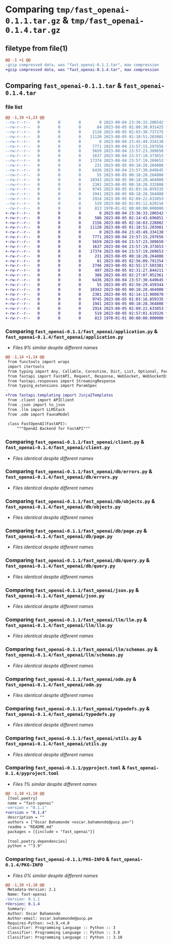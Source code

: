 # Comparing `tmp/fast_openai-0.1.1.tar.gz` & `tmp/fast_openai-0.1.4.tar.gz`

## filetype from file(1)

```diff
@@ -1 +1 @@
-gzip compressed data, was "fast_openai-0.1.1.tar", max compression
+gzip compressed data, was "fast_openai-0.1.4.tar", max compression
```

## Comparing `fast_openai-0.1.1.tar` & `fast_openai-0.1.4.tar`

### file list

```diff
@@ -1,19 +1,23 @@
--rw-r--r--   0        0        0        0 2023-08-04 23:36:33.206542 fast_openai-0.1.1/README.md
--rw-r--r--   0        0        0       84 2023-08-05 01:00:30.931425 fast_openai-0.1.1/fast_openai/__init__.py
--rw-r--r--   0        0        0     2110 2023-08-05 02:03:38.737275 fast_openai-0.1.1/fast_openai/application.py
--rw-r--r--   0        0        0    11120 2023-08-05 01:10:51.203081 fast_openai-0.1.1/fast_openai/client.py
--rw-r--r--   0        0        0        0 2023-08-04 23:45:49.334138 fast_openai-0.1.1/fast_openai/db/__init__.py
--rw-r--r--   0        0        0     7771 2023-08-04 23:57:15.297656 fast_openai-0.1.1/fast_openai/db/errors.py
--rw-r--r--   0        0        0     5659 2023-08-04 23:57:23.389650 fast_openai-0.1.1/fast_openai/db/objects.py
--rw-r--r--   0        0        0     1637 2023-08-04 23:57:19.373653 fast_openai-0.1.1/fast_openai/db/page.py
--rw-r--r--   0        0        0    17374 2023-08-04 23:57:19.269653 fast_openai-0.1.1/fast_openai/db/query.py
--rw-r--r--   0        0        0      231 2023-08-05 00:18:28.264808 fast_openai-0.1.1/fast_openai/fields.py
--rw-r--r--   0        0        0     6436 2023-08-04 23:57:30.649645 fast_openai-0.1.1/fast_openai/json.py
--rw-r--r--   0        0        0       55 2023-08-05 00:18:28.264808 fast_openai-0.1.1/fast_openai/llm/__init__.py
--rw-r--r--   0        0        0    10343 2023-08-05 00:18:28.464808 fast_openai-0.1.1/fast_openai/llm/llm.py
--rw-r--r--   0        0        0     2381 2023-08-05 00:18:28.332808 fast_openai-0.1.1/fast_openai/llm/schemas.py
--rw-r--r--   0        0        0     9745 2023-08-05 01:03:16.859335 fast_openai-0.1.1/fast_openai/odm.py
--rw-r--r--   0        0        0     1941 2023-08-05 00:18:28.364808 fast_openai-0.1.1/fast_openai/typedefs.py
--rw-r--r--   0        0        0     2914 2023-08-05 02:09:22.633053 fast_openai-0.1.1/fast_openai/utils.py
--rw-r--r--   0        0        0      519 2023-08-05 02:05:12.629216 fast_openai-0.1.1/pyproject.toml
--rw-r--r--   0        0        0      813 1970-01-01 00:00:00.000000 fast_openai-0.1.1/PKG-INFO
+-rw-r--r--   0        0        0        0 2023-08-04 23:36:33.206542 fast_openai-0.1.4/README.md
+-rw-r--r--   0        0        0      586 2023-08-05 02:14:43.696851 fast_openai-0.1.4/fast_openai/__init__.py
+-rw-r--r--   0        0        0     2156 2023-08-05 02:16:03.228802 fast_openai-0.1.4/fast_openai/application.py
+-rw-r--r--   0        0        0    11120 2023-08-05 01:10:51.203081 fast_openai-0.1.4/fast_openai/client.py
+-rw-r--r--   0        0        0        0 2023-08-04 23:45:49.334138 fast_openai-0.1.4/fast_openai/db/__init__.py
+-rw-r--r--   0        0        0     7771 2023-08-04 23:57:15.297656 fast_openai-0.1.4/fast_openai/db/errors.py
+-rw-r--r--   0        0        0     5659 2023-08-04 23:57:23.389650 fast_openai-0.1.4/fast_openai/db/objects.py
+-rw-r--r--   0        0        0     1637 2023-08-04 23:57:19.373653 fast_openai-0.1.4/fast_openai/db/page.py
+-rw-r--r--   0        0        0    17374 2023-08-04 23:57:19.269653 fast_openai-0.1.4/fast_openai/db/query.py
+-rw-r--r--   0        0        0      231 2023-08-05 00:18:28.264808 fast_openai-0.1.4/fast_openai/fields.py
+-rw-r--r--   0        0        0       81 2023-08-05 02:56:09.791354 fast_openai-0.1.4/fast_openai/fmt/__init__.py
+-rw-r--r--   0        0        0     2746 2023-08-05 02:55:17.503381 fast_openai-0.1.4/fast_openai/fmt/jinja.py
+-rw-r--r--   0        0        0      497 2023-08-05 02:31:27.844211 fast_openai-0.1.4/fast_openai/fmt/markdownit.py
+-rw-r--r--   0        0        0      388 2023-08-05 02:27:07.952361 fast_openai-0.1.4/fast_openai/fmt/pygments.py
+-rw-r--r--   0        0        0     6436 2023-08-04 23:57:30.649645 fast_openai-0.1.4/fast_openai/json.py
+-rw-r--r--   0        0        0       55 2023-08-05 02:56:29.459344 fast_openai-0.1.4/fast_openai/llm/__init__.py
+-rw-r--r--   0        0        0    10343 2023-08-05 00:18:28.464808 fast_openai-0.1.4/fast_openai/llm/llm.py
+-rw-r--r--   0        0        0     2381 2023-08-05 02:14:13.960870 fast_openai-0.1.4/fast_openai/llm/schemas.py
+-rw-r--r--   0        0        0     9745 2023-08-05 01:03:16.859335 fast_openai-0.1.4/fast_openai/odm.py
+-rw-r--r--   0        0        0     1941 2023-08-05 00:18:28.364808 fast_openai-0.1.4/fast_openai/typedefs.py
+-rw-r--r--   0        0        0     2914 2023-08-05 02:09:22.633053 fast_openai-0.1.4/fast_openai/utils.py
+-rw-r--r--   0        0        0      519 2023-08-05 02:57:01.619326 fast_openai-0.1.4/pyproject.toml
+-rw-r--r--   0        0        0      813 1970-01-01 00:00:00.000000 fast_openai-0.1.4/PKG-INFO
```

### Comparing `fast_openai-0.1.1/fast_openai/application.py` & `fast_openai-0.1.4/fast_openai/application.py`

 * *Files 9% similar despite different names*

```diff
@@ -1,14 +1,14 @@
 from functools import wraps
 import itertools
 from typing import Any, Callable, Coroutine, Dict, List, Optional, ParamSpecKwargs, Tuple, Type, Union
 from fastapi import FastAPI, Request, Response, WebSocket, WebSocketDisconnect
 from fastapi.responses import StreamingResponse
 from typing_extensions import ParamSpec
-
+from fastapi.templating import Jinja2Templates
 from .client import APIClient
 from .json import to_json
 from .llm import LLMStack
 from .odm import FaunaModel
 
 class FastOpenAI(FastAPI):
     """OpenAI Backend for FastAPI"""
```

### Comparing `fast_openai-0.1.1/fast_openai/client.py` & `fast_openai-0.1.4/fast_openai/client.py`

 * *Files identical despite different names*

### Comparing `fast_openai-0.1.1/fast_openai/db/errors.py` & `fast_openai-0.1.4/fast_openai/db/errors.py`

 * *Files identical despite different names*

### Comparing `fast_openai-0.1.1/fast_openai/db/objects.py` & `fast_openai-0.1.4/fast_openai/db/objects.py`

 * *Files identical despite different names*

### Comparing `fast_openai-0.1.1/fast_openai/db/page.py` & `fast_openai-0.1.4/fast_openai/db/page.py`

 * *Files identical despite different names*

### Comparing `fast_openai-0.1.1/fast_openai/db/query.py` & `fast_openai-0.1.4/fast_openai/db/query.py`

 * *Files identical despite different names*

### Comparing `fast_openai-0.1.1/fast_openai/json.py` & `fast_openai-0.1.4/fast_openai/json.py`

 * *Files identical despite different names*

### Comparing `fast_openai-0.1.1/fast_openai/llm/llm.py` & `fast_openai-0.1.4/fast_openai/llm/llm.py`

 * *Files identical despite different names*

### Comparing `fast_openai-0.1.1/fast_openai/llm/schemas.py` & `fast_openai-0.1.4/fast_openai/llm/schemas.py`

 * *Files identical despite different names*

### Comparing `fast_openai-0.1.1/fast_openai/odm.py` & `fast_openai-0.1.4/fast_openai/odm.py`

 * *Files identical despite different names*

### Comparing `fast_openai-0.1.1/fast_openai/typedefs.py` & `fast_openai-0.1.4/fast_openai/typedefs.py`

 * *Files identical despite different names*

### Comparing `fast_openai-0.1.1/fast_openai/utils.py` & `fast_openai-0.1.4/fast_openai/utils.py`

 * *Files identical despite different names*

### Comparing `fast_openai-0.1.1/pyproject.toml` & `fast_openai-0.1.4/pyproject.toml`

 * *Files 1% similar despite different names*

```diff
@@ -1,10 +1,10 @@
 [tool.poetry]
 name = "fast-openai"
-version = "0.1.1"
+version = "0.1.4"
 description = ""
 authors = ["Oscar Bahamonde <oscar.bahamonde@pucp.pe>"]
 readme = "README.md"
 packages = [{include = "fast_openai"}]
 
 [tool.poetry.dependencies]
 python = "^3.9"
```

### Comparing `fast_openai-0.1.1/PKG-INFO` & `fast_openai-0.1.4/PKG-INFO`

 * *Files 0% similar despite different names*

```diff
@@ -1,10 +1,10 @@
 Metadata-Version: 2.1
 Name: fast-openai
-Version: 0.1.1
+Version: 0.1.4
 Summary: 
 Author: Oscar Bahamonde
 Author-email: oscar.bahamonde@pucp.pe
 Requires-Python: >=3.9,<4.0
 Classifier: Programming Language :: Python :: 3
 Classifier: Programming Language :: Python :: 3.9
 Classifier: Programming Language :: Python :: 3.10
```


